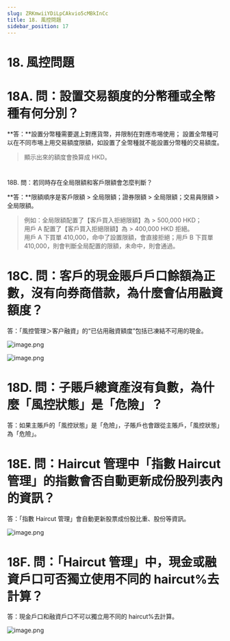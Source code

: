```yaml
---
slug: ZRKmwiiYDiLpCAkvio5cMBkInCc
title: 18. 風控問題
sidebar_position: 17
---
```



# 18. 風控問題


# 18A. 問：設置交易額度的分幣種或全幣種有何分別？


**答：**設置分幣種需要選上對應貨幣，并限制在對應市埸使用；
設置全幣種可以在不同市埸上用交易額度限額，如設置了全幣種就不能設置分幣種的交易額度。

> 顯示出來的額度會換算成 HKD。

# 
18B. 問：若同時存在全局限額和客戶限額會怎麼判斷？


**答：**限額順序是客戶限額 > 全局限額；證券限額 > 全局限額；交易員限額 > 全局限額。

> 例如：全局限額配置了【客戶買入拒絕限額】為 > 500,000 HKD；  
>            用戶 A 配置了【客戶買入拒絕限額】為 > 400,000 HKD 拒絕。  
> 用戶 A 下買單 410,000，命中了設置限額，會直接拒絕；用戶 B 下買單 410,000，則會判斷全局配置的限額，未命中，則會通過。

# 18C. 問：客戶的現金賬戶戶口餘額為正數，沒有向券商借款，為什麼會佔用融資額度？


答：「風控管理＞客户融資」的“已佔用融資額度”包括已凍結不可用的現金。


![image.png](/assets/65bb46b991cc2fe616fdffaee09c7dc4.png)


![image.png](/assets/01e4a58a89ee1716509b9446ffcf4ef2.png)


# 18D. 問：子賬戶總資產沒有負數，為什麼「風控狀態」是「危險」？


答：如果主賬戶的「風控狀態」是「危險」，子賬戶也會跟從主賬戶，「風控狀態」為「危險」。


# 18E. 問：Haircut 管理中「指數 Haircut 管理」的指數會否自動更新成份股列表內的資訊？


答：「指數 Haircut 管理」會自動更新股票成份股比重、股份等資訊。


![image.png](/assets/a1d346acf10eeb9b6c6189ece0b7c853.png)


# 18F. 問：「Haircut 管理」中，現金或融資戶口可否獨立使用不同的 haircut%去計算？


答：現金戶口和融資戶口不可以獨立用不同的 haircut%去計算。


![image.png](/assets/61c2f675c0156a393179157fe4214cec.png)

